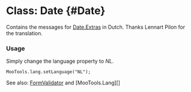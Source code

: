 Class: Date {#Date}
=====================================

Contains the messages for [Date.Extras][] in Dutch. Thanks Lennart Pilon for the translation.

### Usage

Simply change the language property to *NL*.

	MooTools.lang.setLanguage("NL");

See also: [FormValidator][] and [MooTools.Lang][]

[FormValidator]: http://www.mootools.net/more/docs/Forms/FormValidator#FormValidator
[Date.Extras]: http://www.mootools.net/more/docs/Native/Date.Extras
